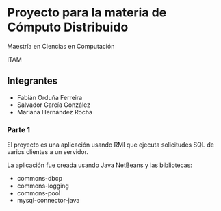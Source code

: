 # Proyecto para la materia de Cómputo Distribuido

Maestría en Ciencias en Computación

ITAM

## Integrantes

+ Fabián Orduña Ferreira
+ Salvador García González
+ Mariana Hernández Rocha

### Parte 1
El proyecto es una aplicación usando RMI que ejecuta solicitudes SQL de varios clientes a un servidor.

La aplicación fue creada usando Java NetBeans y las bibliotecas:

+ commons-dbcp
+ commons-logging
+ commons-pool
+ mysql-connector-java
